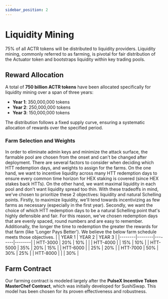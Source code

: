 ```yaml
---
sidebar_position: 2
---
```


# Liquidity Mining

75% of all ACTR tokens will be distributed to liquidity providers. Liquidity mining, commonly referred to as farming, is pivotal for fair distribution of the Actuator token and bootstraps liquidity within key trading pools.

## Reward Allocation

A total of **750 billion ACTR tokens** have been allocated specifically for liquidity mining over a span of three years:

- **Year 1**: 350,000,000 tokens
- **Year 2**: 250,000,000 tokens
- **Year 3**: 150,000,000 tokens

The distribution follows a fixed supply curve, ensuring a systematic allocation of rewards over the specified period.

### Farm Selection and Weights
In order to eliminate admin keys and minimize the attack surface, the farmable pool are chosen from the onset and can't be changed after deployment. 
There are several factors to consider when deciding which HTT redemption days, and weights to assign for the farms. On the one hand, we want to incentive liquidity across many HTT redemption days to ensure every common time horizon for HEX staking is covered (since HEX stakes back HTTs). On the other hand, we want maximal liquidity in each pool and don't want liquidity spread too thin. With these tradeoffs in mind, we've chosen to prioritize these 2 objectives: liquidity and natural Schelling points. Firstly, to maximize liquidity, we'll tend towards incentivizing as few farms as necessary (especially in the first year). Secondly, we want the choice of which HTT redemption days to be a natural Schelling point that's highly defensible and fair. For this reason, we've chosen redemption days that are evenly spaced, round numbers and are easy to remember. Additionally, the longer the time to redemption the greater the rewards for that farm (like 'Longer Pays Better'). We believe the below farm schedule meets those objectives. 
|        | YEAR 1 | YEAR 2 | YEAR 3 |
|--------|--------|--------|--------|
| HTT-3000 | 20%  | 10%     |        |
| HTT-4000 |      | 15%    | 10%     |
| HTT-5000 | 35%  | 20%    | 15%    |
| HTT-6000 |      | 25%    | 20%    |
| HTT-7000 | 50%  | 30%    | 25%    |
| HTT-8000 |      |        | 30%    |


## Farm Contract

Our farming contract is modeled largely after the **PulseX Incentive Token MasterChef Contract**, which was initially developed for SushiSwap. This model has been chosen for its proven effectiveness and robustness.


